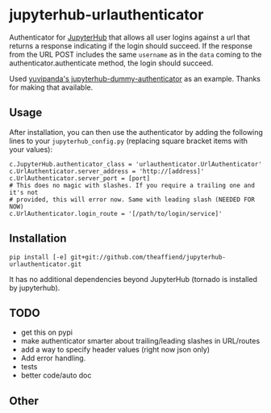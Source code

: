 # jupyterhub-urlauthenticator

Authenticator for [JupyterHub](http://github.com/jupyter/jupyterhub/)
that allows all user logins against a url that returns a response indicating
if the login should succeed. If the response from the URL POST includes the
same `username` as in the `data` coming to the authenticator.authenticate
method, the login should succeed.

Used [yuvipanda's jupyterhub-dummy-authenticator](https://github.com/yuvipanda/jupyterhub-dummy-authenticator)
as an example. Thanks for making that available.

## Usage
After installation, you can then use the authenticator by adding the following
lines to your `jupyterhub_config.py` (replacing square bracket items with your
values):

```
c.JupyterHub.authenticator_class = 'urlauthenticator.UrlAuthenticator'
c.UrlAuthenticator.server_address = 'http://[address]'
c.UrlAuthenticator.server_port = [port]
# This does no magic with slashes. If you require a trailing one and it's not
# provided, this will error now. Same with leading slash (NEEDED FOR NOW)
c.UrlAuthenticator.login_route = '[/path/to/login/service]'
```

## Installation
```
pip install [-e] git+git://github.com/theaffiend/jupyterhub-urlauthenticator.git
```

It has no additional dependencies beyond JupyterHub (tornado is installed by
jupyterhub).

## TODO
* get this on pypi
* make authenticator smarter about trailing/leading slashes in URL/routes
* add a way to specify header values (right now json only)
* Add error handling.
* tests
* better code/auto doc

## Other
